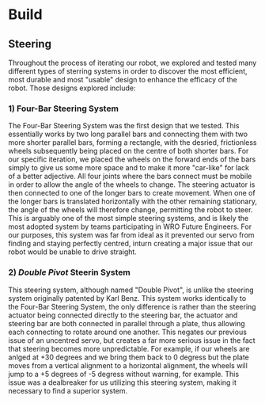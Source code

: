 Build
====

## Steering
 Throughout the process of iterating our robot, we explored and tested many different types of sterring systems in order to discover the most efficient, most durable and most "usable" design to enhance the efficacy of the robot. Those designs explored include:

 ### 1) Four-Bar Steering System
The Four-Bar Steering System was the first design that we tested. This essentially works by two long parallel bars and connecting them with two more shorter parallel bars, forming a rectangle, with the desried, frictionless wheels subsequently being placed on the centre of both shorter bars. For our specific iteration, we placed the wheels on the forward ends of the bars simply to give us some more space and to make it more "car-like" for lack of a better adjective. All four joints where the bars connect must be mobile in order to allow the angle of the wheels to change. The steering actuator is then connected to one of the longer bars to create movement. When one of the longer bars is translated horizontally with the other remaining stationary, the angle of the wheels will therefore change, permitting the robot to steer. This is arguably one of the most simple steering systems, and is likely the most adopted system by teams participating in WRO Future Engineers. For our purposes, this system was far from ideal as it prevented our servo from finding and staying perfectly centred, inturn creating a major issue that our robot would be unable to drive straight.

### 2) *Double Pivot* Steerin System
This steering system, although named "Double Pivot", is unlike the steering system originally patented by Karl Benz. This system works identically to the Four-Bar Steering System, the only difference is rather than the steering actuator being connected directly to the steering bar, the actuator and steering bar are both connected in parallel through a plate, thus allowing each connecting to rotate around one another. This negates our previous issue of an uncentred servo, but creates a far more serious issue in the fact that steering becomes more unpredictable. For example, if our wheels are anlged at +30 degrees and we bring them back to 0 degress but the plate moves from a vertical alignment to a horizontal alignment, the wheels will jump to a +5 degrees of -5 degress without warning, for example. This issue was a dealbreaker for us utilizing this steering system, making it necessary to find a superior system.
